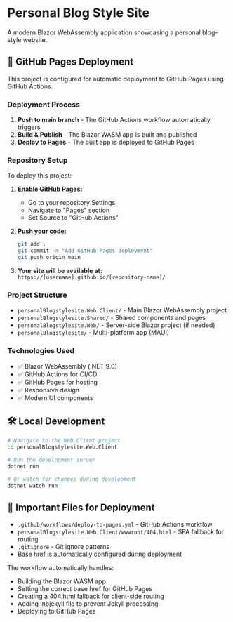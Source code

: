 # Personal Blog Style Site

A modern Blazor WebAssembly application showcasing a personal blog-style website.

## 🚀 GitHub Pages Deployment

This project is configured for automatic deployment to GitHub Pages using GitHub Actions.

### Deployment Process

1. **Push to main branch** - The GitHub Actions workflow automatically triggers
2. **Build & Publish** - The Blazor WASM app is built and published
3. **Deploy to Pages** - The built app is deployed to GitHub Pages

### Repository Setup

To deploy this project:

1. **Enable GitHub Pages:**
   - Go to your repository Settings
   - Navigate to "Pages" section
   - Set Source to "GitHub Actions"

2. **Push your code:**
   ```bash
   git add .
   git commit -m "Add GitHub Pages deployment"
   git push origin main
   ```

3. **Your site will be available at:**
   `https://[username].github.io/[repository-name]/`

### Project Structure

- `personalBlogstylesite.Web.Client/` - Main Blazor WebAssembly project
- `personalBlogstylesite.Shared/` - Shared components and pages
- `personalBlogstylesite.Web/` - Server-side Blazor project (if needed)
- `personalBlogstylesite/` - Multi-platform app (MAUI)

### Technologies Used

- ✅ Blazor WebAssembly (.NET 9.0)
- ✅ GitHub Actions for CI/CD
- ✅ GitHub Pages for hosting
- ✅ Responsive design
- ✅ Modern UI components

## 🛠️ Local Development

```bash
# Navigate to the Web.Client project
cd personalBlogstylesite.Web.Client

# Run the development server
dotnet run

# Or watch for changes during development
dotnet watch run
```

## 📁 Important Files for Deployment

- `.github/workflows/deploy-to-pages.yml` - GitHub Actions workflow
- `personalBlogstylesite.Web.Client/wwwroot/404.html` - SPA fallback for routing
- `.gitignore` - Git ignore patterns
- Base href is automatically configured during deployment

The workflow automatically handles:
- Building the Blazor WASM app
- Setting the correct base href for GitHub Pages
- Creating a 404.html fallback for client-side routing
- Adding .nojekyll file to prevent Jekyll processing
- Deploying to GitHub Pages